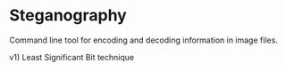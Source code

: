 # Steganography
Command line tool for encoding and decoding information in image files.

v1) Least Significant Bit technique  
